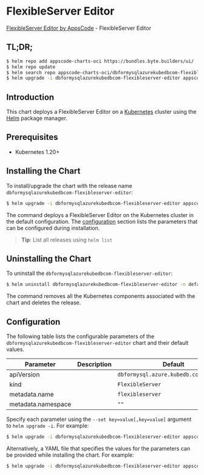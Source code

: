 # FlexibleServer Editor

[FlexibleServer Editor by AppsCode](https://appscode.com) - FlexibleServer Editor

## TL;DR;

```bash
$ helm repo add appscode-charts-oci https://bundles.byte.builders/ui/
$ helm repo update
$ helm search repo appscode-charts-oci/dbformysqlazurekubedbcom-flexibleserver-editor --version=v0.5.0
$ helm upgrade -i dbformysqlazurekubedbcom-flexibleserver-editor appscode-charts-oci/dbformysqlazurekubedbcom-flexibleserver-editor -n default --create-namespace --version=v0.5.0
```

## Introduction

This chart deploys a FlexibleServer Editor on a [Kubernetes](http://kubernetes.io) cluster using the [Helm](https://helm.sh) package manager.

## Prerequisites

- Kubernetes 1.20+

## Installing the Chart

To install/upgrade the chart with the release name `dbformysqlazurekubedbcom-flexibleserver-editor`:

```bash
$ helm upgrade -i dbformysqlazurekubedbcom-flexibleserver-editor appscode-charts-oci/dbformysqlazurekubedbcom-flexibleserver-editor -n default --create-namespace --version=v0.5.0
```

The command deploys a FlexibleServer Editor on the Kubernetes cluster in the default configuration. The [configuration](#configuration) section lists the parameters that can be configured during installation.

> **Tip**: List all releases using `helm list`

## Uninstalling the Chart

To uninstall the `dbformysqlazurekubedbcom-flexibleserver-editor`:

```bash
$ helm uninstall dbformysqlazurekubedbcom-flexibleserver-editor -n default
```

The command removes all the Kubernetes components associated with the chart and deletes the release.

## Configuration

The following table lists the configurable parameters of the `dbformysqlazurekubedbcom-flexibleserver-editor` chart and their default values.

|     Parameter      | Description |                      Default                      |
|--------------------|-------------|---------------------------------------------------|
| apiVersion         |             | <code>dbformysql.azure.kubedb.com/v1alpha1</code> |
| kind               |             | <code>FlexibleServer</code>                       |
| metadata.name      |             | <code>flexibleserver</code>                       |
| metadata.namespace |             | <code>""</code>                                   |


Specify each parameter using the `--set key=value[,key=value]` argument to `helm upgrade -i`. For example:

```bash
$ helm upgrade -i dbformysqlazurekubedbcom-flexibleserver-editor appscode-charts-oci/dbformysqlazurekubedbcom-flexibleserver-editor -n default --create-namespace --version=v0.5.0 --set apiVersion=dbformysql.azure.kubedb.com/v1alpha1
```

Alternatively, a YAML file that specifies the values for the parameters can be provided while
installing the chart. For example:

```bash
$ helm upgrade -i dbformysqlazurekubedbcom-flexibleserver-editor appscode-charts-oci/dbformysqlazurekubedbcom-flexibleserver-editor -n default --create-namespace --version=v0.5.0 --values values.yaml
```
